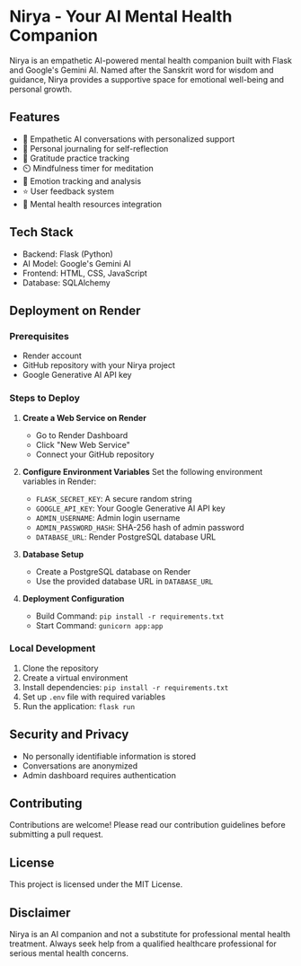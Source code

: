 # Nirya - Your AI Mental Health Companion

Nirya is an empathetic AI-powered mental health companion built with Flask and Google's Gemini AI. Named after the Sanskrit word for wisdom and guidance, Nirya provides a supportive space for emotional well-being and personal growth.

## Features

- 🤖 Empathetic AI conversations with personalized support
- 📝 Personal journaling for self-reflection
- 🙏 Gratitude practice tracking
- ⏲️ Mindfulness timer for meditation
- 💭 Emotion tracking and analysis
- ⭐ User feedback system
- 🔗 Mental health resources integration

## Tech Stack

- Backend: Flask (Python)
- AI Model: Google's Gemini AI
- Frontend: HTML, CSS, JavaScript
- Database: SQLAlchemy

## Deployment on Render

### Prerequisites
- Render account
- GitHub repository with your Nirya project
- Google Generative AI API key

### Steps to Deploy

1. **Create a Web Service on Render**
   - Go to Render Dashboard
   - Click "New Web Service"
   - Connect your GitHub repository

2. **Configure Environment Variables**
   Set the following environment variables in Render:
   - `FLASK_SECRET_KEY`: A secure random string
   - `GOOGLE_API_KEY`: Your Google Generative AI API key
   - `ADMIN_USERNAME`: Admin login username
   - `ADMIN_PASSWORD_HASH`: SHA-256 hash of admin password
   - `DATABASE_URL`: Render PostgreSQL database URL

3. **Database Setup**
   - Create a PostgreSQL database on Render
   - Use the provided database URL in `DATABASE_URL`

4. **Deployment Configuration**
   - Build Command: `pip install -r requirements.txt`
   - Start Command: `gunicorn app:app`

### Local Development

1. Clone the repository
2. Create a virtual environment
3. Install dependencies: `pip install -r requirements.txt`
4. Set up `.env` file with required variables
5. Run the application: `flask run`

## Security and Privacy

- No personally identifiable information is stored
- Conversations are anonymized
- Admin dashboard requires authentication

## Contributing

Contributions are welcome! Please read our contribution guidelines before submitting a pull request.

## License

This project is licensed under the MIT License.

## Disclaimer

Nirya is an AI companion and not a substitute for professional mental health treatment. Always seek help from a qualified healthcare professional for serious mental health concerns.
